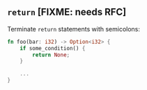 ## `return` [FIXME: needs RFC]

Terminate `return` statements with semicolons:

``` rust
fn foo(bar: i32) -> Option<i32> {
    if some_condition() {
        return None;
    }

    ...
}
```
